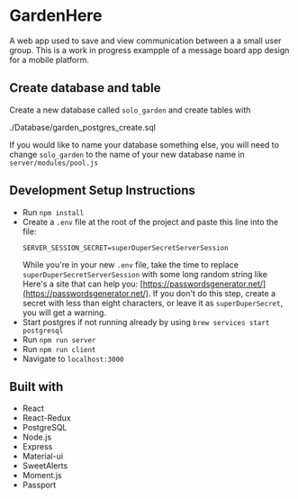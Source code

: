 # GardenHere

A web app used to save and view communication between a a small user group.  This is a work in progress exampple of a message board app design for a mobile platform.




## Create database and table

Create a new database called `solo_garden` and create tables with 

./Database/garden_postgres_create.sql

If you would like to name your database something else, you will need to change `solo_garden` to the name of your new database name in `server/modules/pool.js`

## Development Setup Instructions 

* Run `npm install`
* Create a `.env` file at the root of the project and paste this line into the file:
    ```
    SERVER_SESSION_SECRET=superDuperSecretServerSession
    ```
    While you're in your new `.env` file, take the time to replace `superDuperSecretServerSession` with some long random string like  Here's a site that can help you: [https://passwordsgenerator.net/](https://passwordsgenerator.net/). If you don't do this step, create a secret with less than eight characters, or leave it as `superDuperSecret`, you will get a warning.
* Start postgres if not running already by using `brew services start postgresql`
* Run `npm run server`
* Run `npm run client`
* Navigate to `localhost:3000`

## Built with 

* React
* React-Redux
* PostgreSQL
* Node.js
* Express
* Material-ui
* SweetAlerts
* Moment.js
* Passport